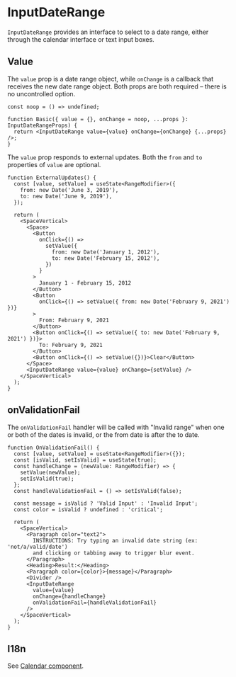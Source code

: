 # InputDateRange

`InputDateRange` provides an interface to select to a date range, either through the calendar interface or text input boxes.

## Value

The `value` prop is a date range object, while `onChange` is a callback that receives the new date range object.
Both props are both required – there is no uncontrolled option.

```tsx
const noop = () => undefined;

function Basic({ value = {}, onChange = noop, ...props }: InputDateRangeProps) {
  return <InputDateRange value={value} onChange={onChange} {...props} />;
}
```

The `value` prop responds to external updates. Both the `from` and `to` properties of `value` are optional.

```tsx
function ExternalUpdates() {
  const [value, setValue] = useState<RangeModifier>({
    from: new Date('June 3, 2019'),
    to: new Date('June 9, 2019'),
  });

  return (
    <SpaceVertical>
      <Space>
        <Button
          onClick={() =>
            setValue({
              from: new Date('January 1, 2012'),
              to: new Date('February 15, 2012'),
            })
          }
        >
          January 1 - February 15, 2012
        </Button>
        <Button
          onClick={() => setValue({ from: new Date('February 9, 2021') })}
        >
          From: February 9, 2021
        </Button>
        <Button onClick={() => setValue({ to: new Date('February 9, 2021') })}>
          To: February 9, 2021
        </Button>
        <Button onClick={() => setValue({})}>Clear</Button>
      </Space>
      <InputDateRange value={value} onChange={setValue} />
    </SpaceVertical>
  );
}
```

## onValidationFail

The `onValidationFail` handler will be called with "Invalid range" when one or both of the dates is invalid, or the from date is after the to date.

```tsx
function OnValidationFail() {
  const [value, setValue] = useState<RangeModifier>({});
  const [isValid, setIsValid] = useState(true);
  const handleChange = (newValue: RangeModifier) => {
    setValue(newValue);
    setIsValid(true);
  };
  const handleValidationFail = () => setIsValid(false);

  const message = isValid ? 'Valid Input' : 'Invalid Input';
  const color = isValid ? undefined : 'critical';

  return (
    <SpaceVertical>
      <Paragraph color="text2">
        INSTRUCTIONS: Try typing an invalid date string (ex: 'not/a/valid/date')
        and clicking or tabbing away to trigger blur event.
      </Paragraph>
      <Heading>Result:</Heading>
      <Paragraph color={color}>{message}</Paragraph>
      <Divider />
      <InputDateRange
        value={value}
        onChange={handleChange}
        onValidationFail={handleValidationFail}
      />
    </SpaceVertical>
  );
}
```

## I18n

See [Calendar component](?path=/docs/docs-calendar--docs#i18n).

